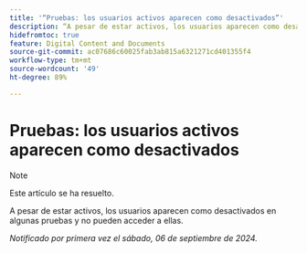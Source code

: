 ```yaml
---
title: '“Pruebas: los usuarios activos aparecen como desactivados”'
description: “A pesar de estar activos, los usuarios aparecen como desactivados en algunas pruebas y no pueden acceder a ellas”.
hidefromtoc: true
feature: Digital Content and Documents
source-git-commit: ac07686c60025fab3ab815a6321271cd401355f4
workflow-type: tm+mt
source-wordcount: '49'
ht-degree: 89%

---
```


# Pruebas: los usuarios activos aparecen como desactivados

>[!NOTE]
>
>Este artículo se ha resuelto.

A pesar de estar activos, los usuarios aparecen como desactivados en algunas pruebas y no pueden acceder a ellas.

_Notificado por primera vez el sábado, 06 de septiembre de 2024._
